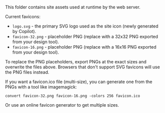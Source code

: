 This folder contains site assets used at runtime by the web server.

Current favicons:
- `logo.svg` - the primary SVG logo used as the site icon (newly generated by Copilot).
- `favicon-32.png` - placeholder PNG (replace with a 32x32 PNG exported from your design tool).
- `favicon-16.png` - placeholder PNG (replace with a 16x16 PNG exported from your design tool).

To replace the PNG placeholders, export PNGs at the exact sizes and overwrite the files above. Browsers that don't support SVG favicons will use the PNG files instead.

If you want a favicon.ico file (multi-size), you can generate one from the PNGs with a tool like imagemagick:

    convert favicon-32.png favicon-16.png -colors 256 favicon.ico

Or use an online favicon generator to get multiple sizes.